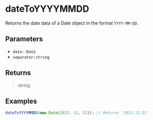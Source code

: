 # dateToYYYYMMDD <Lang js />

Returns the date data of a Date object in the format `YYYY-MM-DD`.

## Parameters

- `date::Date`
- `separator:string`

## Returns

> string

## Examples

```javascript
dateToYYYYMMDD(new Date(2023, 11, 31)); // Returns '2023-12-31'
```
